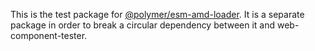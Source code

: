 This is the test package for
[@polymer/esm-amd-loader](https://github.com/Polymer/tools/tree/master/packages/esm-amd-loader).
It is a separate package in order to break a circular dependency between it and
web-component-tester.
